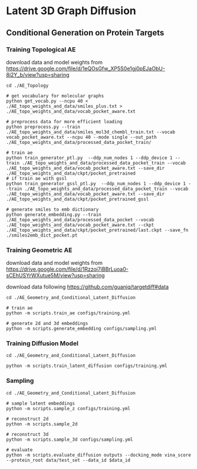 # Latent 3D Graph Diffusion

## Conditional Generation on Protein Targets

### Training Topological AE
download data and model weights from https://drive.google.com/file/d/1eQOsGfw_XP5S0e1gj0pEJaObU-8i2Y_b/view?usp=sharing
```
cd ./AE_Topology

# get vocabulary for molecular graphs
python get_vocab.py --ncpu 40 < ./AE_topo_weights_and_data/smiles_plus.txt > ./AE_topo_weights_and_data/vocab_pocket_aware.txt

# preprocess data for more efficient loading
python preprocess.py --train ./AE_topo_weights_and_data/smiles_mol3d_chembl_train.txt --vocab vocab_pocket_aware.txt --ncpu 40 --mode single --out_path ./AE_topo_weights_and_data/processed_data_pocket_train/

# train ae
python train_generator_ptl.py  --ddp_num_nodes 1 --ddp_device 1 --train ./AE_topo_weights_and_data/processed_data_pocket_train --vocab ./AE_topo_weights_and_data/vocab_pocket_aware.txt --save_dir ./AE_topo_weights_and_data/ckpt/pocket_pretrained
# if train ae with gssl
python train_generator_gssl_ptl.py  --ddp_num_nodes 1 --ddp_device 1 --train ./AE_topo_weights_and_data/processed_data_pocket_train --vocab ./AE_topo_weights_and_data/vocab_pocket_aware.txt --save_dir ./AE_topo_weights_and_data/ckpt/pocket_pretrained_gssl

# generate smiles to emb dictionary
python generate_embedding.py --train ./AE_topo_weights_and_data/processed_data_pocket --vocab ./AE_topo_weights_and_data/vocab_pocket_aware.txt --ckpt ./AE_topo_weights_and_data/ckpt/pocket_pretrained/last.ckpt --save_fn ./smiles2emb_dict_pocket.pt
```

### Training Geometric AE
download data and model weights from https://drive.google.com/file/d/1Rzzoi7iBBrLuoa0-sCEhUSYrWXutue5M/view?usp=sharing

download data following https://github.com/guanjq/targetdiff#data
```
cd ./AE_Geometry_and_Conditional_Latent_Diffusion

# train ae
python -m scripts.train_ae configs/training.yml

# generate 2d and 3d embeddings
python -m scripts.generate_embedding configs/sampling.yml
```

### Training Diffusion Model
```
cd ./AE_Geometry_and_Conditional_Latent_Diffusion

python -m scripts.train_latent_diffusion configs/training.yml
```

### Sampling
```
cd ./AE_Geometry_and_Conditional_Latent_Diffusion

# sample latent embeddings
python -m scripts.sample_z configs/training.yml

# reconstruct 2d
python -m scripts.sample_2d

# reconstruct 3d
python -m scripts.sample_3d configs/sampling.yml

# evaluate
python -m scripts.evaluate_diffusion outputs --docking_mode vina_score --protein_root data/test_set --data_id $data_id
```


